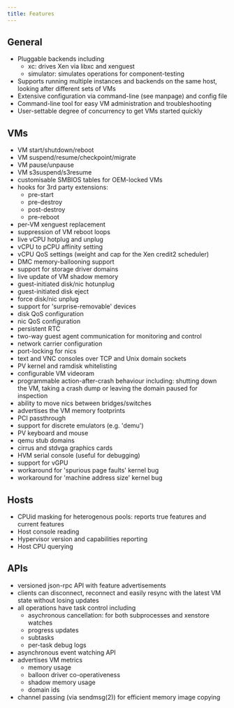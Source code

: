 ```yaml
---
title: Features
---
```


General
-------

- Pluggable backends including
  - xc: drives Xen via libxc and xenguest
  - simulator: simulates operations for component-testing
- Supports running multiple instances and backends on the same host, looking
  after different sets of VMs
- Extensive configuration via command-line (see manpage) and config
  file
- Command-line tool for easy VM administration and troubleshooting
- User-settable degree of concurrency to get VMs started quickly

VMs
---

- VM start/shutdown/reboot
- VM suspend/resume/checkpoint/migrate
- VM pause/unpause
- VM s3suspend/s3resume 
- customisable SMBIOS tables for OEM-locked VMs
- hooks for 3rd party extensions:
  - pre-start
  - pre-destroy
  - post-destroy
  - pre-reboot
- per-VM xenguest replacement
- suppression of VM reboot loops
- live vCPU hotplug and unplug
- vCPU to pCPU affinity setting
- vCPU QoS settings (weight and cap for the Xen credit2 scheduler)
- DMC memory-ballooning support
- support for storage driver domains
- live update of VM shadow memory
- guest-initiated disk/nic hotunplug
- guest-initiated disk eject
- force disk/nic unplug
- support for 'surprise-removable' devices
- disk QoS configuration
- nic QoS configuration
- persistent RTC
- two-way guest agent communication for monitoring and control
- network carrier configuration
- port-locking for nics
- text and VNC consoles over TCP and Unix domain sockets
- PV kernel and ramdisk whitelisting
- configurable VM videoram
- programmable action-after-crash behaviour including: shutting down
  the VM, taking a crash dump or leaving the domain paused for inspection
- ability to move nics between bridges/switches
- advertises the VM memory footprints
- PCI passthrough
- support for discrete emulators (e.g. 'demu')
- PV keyboard and mouse
- qemu stub domains
- cirrus and stdvga graphics cards
- HVM serial console (useful for debugging)
- support for vGPU
- workaround for 'spurious page faults' kernel bug
- workaround for 'machine address size' kernel bug

Hosts
-----
- CPUid masking for heterogenous pools: reports true features and current
  features
- Host console reading
- Hypervisor version and capabilities reporting
- Host CPU querying

APIs
----
- versioned json-rpc API with feature advertisements
- clients can disconnect, reconnect and easily resync with the latest
  VM state without losing updates
- all operations have task control including
  - asychronous cancellation: for both subprocesses and xenstore watches
  - progress updates
  - subtasks
  - per-task debug logs
- asynchronous event watching API
- advertises VM metrics
  - memory usage
  - balloon driver co-operativeness
  - shadow memory usage
  - domain ids
- channel passing (via sendmsg(2)) for efficient memory image copying
